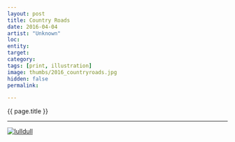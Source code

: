 ```yaml
---
layout: post
title: Country Roads
date: 2016-04-04
artist: "Unknown"
loc: 
entity: 
target: 
category: 
tags: [print, illustration]
image: thumbs/2016_countryroads.jpg
hidden: false
permalink:

---
```




<div class="highlight2">{{ page.title }}</div>

---


<div class="post_image">
	<a href="{{ site.baseurl }}/images/posts/2016_countryroads/001.jpg" target="_blank">
	<img src="{{ site.baseurl }}/images/posts/2016_countryroads/001.jpg" alt="lulldull"></a>
</div>
